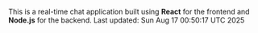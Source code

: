 This is a real-time chat application built using **React** for the frontend and **Node.js** for the backend.
Last updated: Sun Aug 17 00:50:17 UTC 2025
